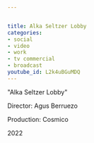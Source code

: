 ```yaml
---


title: Alka Seltzer Lobby
categories:
- social
- video
- work
- tv commercial
- broadcast
youtube_id: L2k4uBGuMDQ
---
```


"Alka Seltzer Lobby"

Director: Agus Berruezo

Production: Cosmico

2022